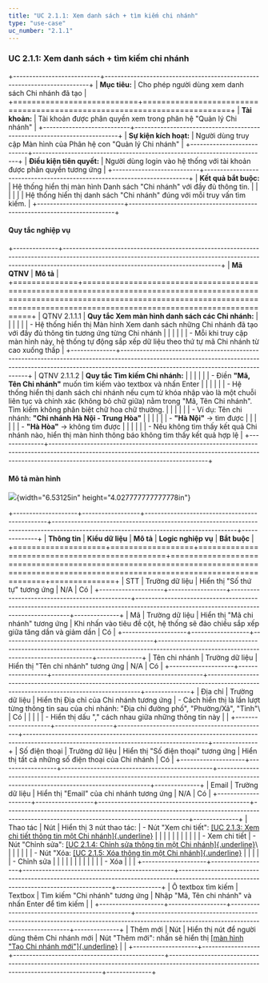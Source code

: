 ```yaml
---
title: "UC 2.1.1: Xem danh sách + tìm kiếm chi nhánh"
type: "use-case"
uc_number: "2.1.1"
---
```


### UC 2.1.1: Xem danh sách + tìm kiếm chi nhánh

+---------------------------+-------------------------------------------------------------------------+
| **Mục tiêu:**             | Cho phép người dùng xem danh sách Chi nhánh đã tạo                      |
+===========================+=========================================================================+
| **Tài khoản:**            | Tài khoản được phân quyền xem trong phân hệ "Quản lý Chi nhánh"         |
+---------------------------+-------------------------------------------------------------------------+
| **Sự kiện kích hoạt:**    | Người dùng truy cập Màn hình của Phân hệ con "Quản lý Chi nhánh"        |
+---------------------------+-------------------------------------------------------------------------+
| **Điều kiện tiên quyết:** | Người dùng login vào hệ thống với tài khoản được phân quyền tương ứng   |
+---------------------------+-------------------------------------------------------------------------+
| **Kết quả bắt buộc:**     | Hệ thống hiển thị màn hình Danh sách "Chi nhánh" với đầy đủ thông tin.  |
|                           |                                                                         |
|                           | Hệ thống hiển thị danh sách "Chi nhánh" đúng với mỗi truy vấn tìm kiếm. |
+---------------------------+-------------------------------------------------------------------------+

#### Quy tắc nghiệp vụ

+--------------+-------------------------------------------------------------------------------------------------------------------------------------------------------------------------------------------------------------+
| **Mã QTNV**  | **Mô tả**                                                                                                                                                                                                   |
+==============+=============================================================================================================================================================================================================+
| QTNV 2.1.1.1 | **Quy tắc Xem màn hình danh sách các Chi nhánh:**                                                                                                                                                           |
|              |                                                                                                                                                                                                             |
|              | -   Hệ thống hiển thị Màn hình Xem danh sách những Chi nhánh đã tạo với đầy đủ thông tin tương ứng từng Chi nhánh                                                                                           |
|              |                                                                                                                                                                                                             |
|              |     -   Mỗi khi truy cập màn hình này, hệ thống tự động sắp xếp dữ liệu theo thứ tự mã Chi nhánh từ cao xuống thấp                                                                                          |
+--------------+-------------------------------------------------------------------------------------------------------------------------------------------------------------------------------------------------------------+
| QTNV 2.1.1.2 | **Quy tắc Tìm kiếm Chi nhánh:**                                                                                                                                                                             |
|              |                                                                                                                                                                                                             |
|              | -   Điền **"Mã, Tên Chi nhánh"** muốn tìm kiếm vào textbox và nhấn Enter                                                                                                                                    |
|              |                                                                                                                                                                                                             |
|              |     -   Hệ thống hiển thị danh sách chi nhánh nếu cụm từ khóa nhập vào là một chuỗi liên tục và chính xác (không bỏ chữ giữa) nằm trong "Mã, Tên Chi nhánh". Tìm kiếm không phân biệt chữ hoa chữ thường.   |
|              |                                                                                                                                                                                                             |
|              |     -   Ví dụ: Tên chi nhánh: **\"Chi nhánh Hà Nội - Trung Hòa\"**                                                                                                                                          |
|              |                                                                                                                                                                                                             |
|              |         -   **\"Hà Nội\"** → tìm được                                                                                                                                                                       |
|              |                                                                                                                                                                                                             |
|              |         -   **\"Hà Hòa\"** → không tìm được                                                                                                                                                                 |
|              |                                                                                                                                                                                                             |
|              |     -   Nếu không tìm thấy kết quả Chi nhánh nào, hiển thị màn hình thông báo không tìm thấy kết quả hợp lệ                                                                                                 |
+--------------+-------------------------------------------------------------------------------------------------------------------------------------------------------------------------------------------------------------+

#### Mô tả màn hình

![](media/image121.png){width="6.53125in" height="4.027777777777778in"}

+--------------------+------------------+-----------------------------------------------+---------------------------------------------------------------------------------------------------------------------------------------+--------------+
| **Thông tin**      | **Kiểu dữ liệu** | **Mô tả**                                     | **Logic nghiệp vụ**                                                                                                                   | **Bắt buộc** |
+====================+==================+===============================================+=======================================================================================================================================+==============+
| STT                | Trường dữ liệu   | Hiển thị "Số thứ tự" tương ứng                | N/A                                                                                                                                   | Có           |
+--------------------+------------------+-----------------------------------------------+---------------------------------------------------------------------------------------------------------------------------------------+--------------+
| Mã                 | Trường dữ liệu   | Hiển thị "Mã chi nhánh" tương ứng             | Khi nhấn vào tiêu đề cột, hệ thống sẽ đảo chiều sắp xếp giữa tăng dần và giảm dần                                                     | Có           |
+--------------------+------------------+-----------------------------------------------+---------------------------------------------------------------------------------------------------------------------------------------+--------------+
| Tên chi nhánh      | Trường dữ liệu   | Hiển thị "Tên chi nhánh" tương ứng            | N/A                                                                                                                                   | Có           |
+--------------------+------------------+-----------------------------------------------+---------------------------------------------------------------------------------------------------------------------------------------+--------------+
| Địa chỉ            | Trường dữ liệu   | Hiển thị Địa chỉ của Chi nhánh tương ứng      | \- Cách hiển thị là lần lượt từng thông tin sau của chi nhánh: "Địa chỉ đường phố", "Phường/Xã", "Tỉnh"\                              | Có           |
|                    |                  |                                               | - Hiển thị dấu "," cách nhau giữa những thông tin này                                                                                 |              |
+--------------------+------------------+-----------------------------------------------+---------------------------------------------------------------------------------------------------------------------------------------+--------------+
| Số điện thoại      | Trường dữ liệu   | Hiển thị "Số điện thoại" tương ứng            | Hiển thị tất cả những số điện thoại của Chi nhánh                                                                                     | Có           |
+--------------------+------------------+-----------------------------------------------+---------------------------------------------------------------------------------------------------------------------------------------+--------------+
| Email              | Trường dữ liệu   | Hiển thị "Email" của chi nhánh tương ứng      | N/A                                                                                                                                   | Có           |
+--------------------+------------------+-----------------------------------------------+---------------------------------------------------------------------------------------------------------------------------------------+--------------+
| Thao tác           | Nút              | Hiển thị 3 nút thao tác:                      | \- Nút "Xem chi tiết": [[UC 2.1.3: Xem chi tiết thông tin một Chi nhánh]{.underline}](#uc-2.1.3-xem-chi-tiết-thông-tin-một-chi-nhánh) |              |
|                    |                  |                                               |                                                                                                                                       |              |
|                    |                  | \- Xem chi tiết                               | \- Nút "Chỉnh sửa": [[UC 2.1.4: Chỉnh sửa thông tin một Chi nhánh]{.underline}](#uc-2.1.4-chỉnh-sửa-thông-tin-một-chi-nhánh)\         |              |
|                    |                  |                                               | - Nút "Xóa: [[UC 2.1.5: Xóa thông tin một Chi nhánh]{.underline}](#uc-2.1.5-xóa-một-chi-nhánh)                                        |              |
|                    |                  | \- Chỉnh sửa                                  |                                                                                                                                       |              |
|                    |                  |                                               |                                                                                                                                       |              |
|                    |                  | \- Xóa                                        |                                                                                                                                       |              |
+--------------------+------------------+-----------------------------------------------+---------------------------------------------------------------------------------------------------------------------------------------+--------------+
| Ô textbox tìm kiếm | Textbox          | Tìm kiếm "Chi nhánh" tương ứng                | Nhập "Mã, Tên chi nhánh" và nhấn Enter để tìm kiếm                                                                                    |              |
+--------------------+------------------+-----------------------------------------------+---------------------------------------------------------------------------------------------------------------------------------------+--------------+
| Thêm mới           | Nút              | Hiển thị nút để người dùng thêm Chi nhánh mới | Nút "Thêm mới": nhấn sẽ hiển thị [[màn hình "Tạo Chi nhánh mới"]{.underline}](#uc-2.1.2-tạo-mới-một-chi-nhánh)                        |              |
+--------------------+------------------+-----------------------------------------------+---------------------------------------------------------------------------------------------------------------------------------------+--------------+
